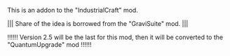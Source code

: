 This is an addon to the "IndustrialCraft" mod. 

||| Share of the idea is borrowed from the "GraviSuite" mod. |||

!!!!!! Version 2.5 will be the last for this mod, then it will be converted to the "QuantumUpgrade" mod !!!!!! 
